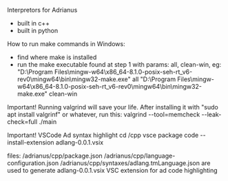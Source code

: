 Interpretors for Adrianus

* built in c++
* built in python

How to run make commands in Windows:

- find where make is installed
- run the make executable found at step 1 with params: all, clean-win, eg:
    "D:\Program Files\mingw-w64\x86_64-8.1.0-posix-seh-rt_v6-rev0\mingw64\bin\mingw32-make.exe" all
    "D:\Program Files\mingw-w64\x86_64-8.1.0-posix-seh-rt_v6-rev0\mingw64\bin\mingw32-make.exe" clean-win

Important! Running valgrind will save your life. After installing it with "sudo apt install valgrinf" or whatever, run this:
valgrind --tool=memcheck --leak-check=full ./main

Important! VSCode Ad syntax highlight
cd /cpp
vsce package
code --install-extension adlang-0.0.1.vsix

files:
/adrianus/cpp/package.json
/adrianus/cpp/language-configuration.json
/adrianus/cpp/syntaxes/adlang.tmLanguage.json
are used to generate adlang-0.0.1.vsix VSC extension for ad code highlighting
